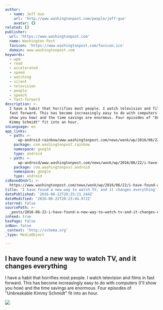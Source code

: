 ```yaml
---
author:
  - name: Jeff Guo
    url: 'http://www.washingtonpost.com/people/jeff-guo'
    avatar: {}
related: []
publisher:
  url: 'https://www.washingtonpost.com'
  name: Washington Post
  favicon: 'https://www.washingtonpost.com/favicon.ico'
  domain: www.washingtonpost.com
keywords:
  - wpm
  - read
  - accelerated
  - speed
  - watching
  - silent
  - television
  - people
  - speech
  - fast-forward
description: >-
  I have a habit that horrifies most people. I watch television and films in
  fast forward. This has become increasingly easy to do with computers (I'll
  show you how) and the time savings are enormous. Four episodes of "Unbreakable
  Kimmy Schmidt" fit into an hour.
inLanguage: en
app_links:
  - path: >-
      wp-android-rainbow/www.washingtonpost.com/news/wonk/wp/2016/06/22/i-have-found-a-new-way-to-watch-tv-and-it-changes-everything/
    package: com.washingtonpost.rainbow
    namespace: google
    type: android
  - path: >-
      wp-android/www.washingtonpost.com/news/wonk/wp/2016/06/22/i-have-found-a-new-way-to-watch-tv-and-it-changes-everything/
    package: com.washingtonpost.android
    namespace: google
    type: android
isBasedOnUrl: >-
  https://www.washingtonpost.com/news/wonk/wp/2016/06/22/i-have-found-a-new-way-to-watch-tv-and-it-changes-everything/
title: 'I have found a new way to watch TV, and it changes everything'
datePublished: '2016-06-22T20:25:21.244Z'
dateModified: '2016-06-22T20:23:44.972Z'
starred: false
sourcePath: >-
  _posts/2016-06-22-i-have-found-a-new-way-to-watch-tv-and-it-changes-everythin.md
inFeed: true
hasPage: false
inNav: false
_context: 'http://schema.org'
_type: MediaObject

---
```

<article style=""><h1>I have found a new way to watch TV, and it changes everything</h1><p>I have a habit that horrifies most people. I watch television and films in fast forward. This has become increasingly easy to do with computers (I'll show you how) and the time savings are enormous. Four episodes of "Unbreakable Kimmy Schmidt" fit into an hour.</p><img src="https://images.washingtonpost.com/?url=http://img.washingtonpost.com/blogs/wonkblog/files/2016/06/0620_TV1.gif&amp;w=1484&amp;op=resize&amp;opt=1&amp;filter=antialias" /></article>